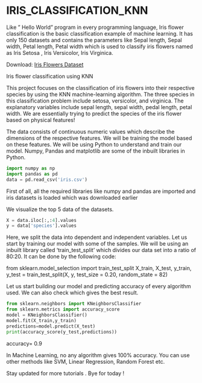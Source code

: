# IRIS_CLASSIFICATION_KNN


Like ” Hello World” program in every programming language, Iris flower classification is the basic classification example of machine learning. It has only 150 datasets and contains the parameters like Sepal length, Sepal width, Petal length, Petal width which is used to classify iris flowers named as Iris Setosa , Iris Versicolor, Iris Virginica.

Download: [Iris Flowers Dataset](https://allcoursefree.com)

Iris flower classification using KNN

This project focuses on the classification of iris flowers into their respective species by using the KNN machine-learning algorithm. The three species in this classification problem include setosa, versicolor, and virginica. The explanatory variables include sepal length, sepal width, pedal length, petal width. We are essentially trying to predict the species of the iris flower based on physical features!

The data consists of continuous numeric values which describe the dimensions of the respective features. We will be training the model based on these features. We will be using Python to understand and train our model. Numpy, Pandas and matplotlib are some of the inbuilt libraries in Python.

```python
import numpy as np
import pandas as pd
data = pd.read_csv('iris.csv')
```

First of all, all the required libraries like numpy and pandas are imported and iris datasets is loaded which was downloaded earlier

We visualize the top 5 data of the datasets.

```python
X = data.iloc[:,:4].values
y = data['species'].values
```

Here, we split the data into dependent and independent variables. Let us start by training our model with some of the samples. We will be using an inbuilt library called ‘train_test_split’ which divides our data set into a ratio of 80:20. It can be done by the following code:

from sklearn.model_selection import train_test_split
X_train, X_test, y_train, y_test = train_test_split(X, y, test_size = 0.20, random_state = 82)

Let us start building our model and predicting accuracy of every algorithm used. We can also check which gives the best result.

```python
from sklearn.neighbors import KNeighborsClassifier
from sklearn.metrics import accuracy_score
model = KNeighborsClassifier()
model.fit(X_train,y_train)
predictions=model.predict(X_test)
print(accuracy_score(y_test,predictions))
```

accuracy= 0.9 

In Machine Learning, no any algorithm gives 100% accuracy. You can use other methods like SVM, Linear Regression, Random Forest etc. 

Stay updated for more tutorials . Bye for today !
